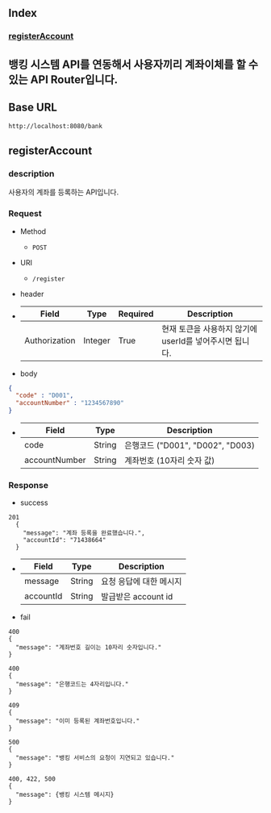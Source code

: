 ## Index
### [registerAccount](#registerAccount)

## 뱅킹 시스템 API를 연동해서 사용자끼리 계좌이체를 할 수 있는 API Router입니다.

## Base URL

`http://localhost:8080/bank`

## registerAccount

### description

사용자의 계좌를 등록하는 API입니다.

### Request

- Method

    - `POST`

- URI

    - `/register`

- header

- | Field        | Type   | Required  | Description |
  | ------------ | ------ | --------- | ----------- |
  | Authorization  | Integer | True | 현재 토큰을 사용하지 않기에 userId를 넣어주시면 됩니다. |

- body

```json
{
  "code" : "D001",
  "accountNumber" : "1234567890"
}
```

- | Field                | Type   | Description                 |
  | -------------------- | ------ | --------------------------- |
  | code                 | String   | 은행코드 ("D001", "D002", "D003)  |
  | accountNumber | String | 계좌번호 (10자리 숫자 값) |

### Response

- success

```
201
  {
    "message": "계좌 등록을 완료했습니다.",
    "accountId": "71438664"
  }
 ```

- | Field                          | Type    | Description                  |
  | ------------------------------ | ------- | ---------------------------- |
  | message                        | String | 요청 응답에 대한 메시지          |
  | accountId                      | String  | 발급받은 account id           |

- fail
```
400
{
  "message": "계좌번호 길이는 10자리 숫자입니다."
}
```
```
400
{
  "message": "은행코드는 4자리입니다."
}
```
```
409
{
  "message": "이미 등록된 계좌번호입니다."
}
```
```
500
{
  "message": "뱅킹 서비스의 요청이 지연되고 있습니다."
}
```
```
400, 422, 500
{
  "message": {뱅킹 시스템 메시지}
}
```